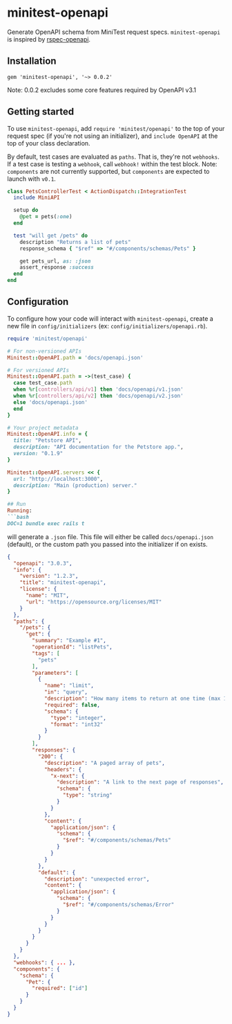 # minitest-openapi
Generate OpenAPI schema from MiniTest request specs. `minitest-openapi`
is inspired by [rspec-openapi](https://github.com/exoego/rspec-openapi).

## Installation
```
gem 'minitest-openapi', '~> 0.0.2'
```

Note: 0.0.2 excludes some core features required by OpenAPI v3.1

## Getting started
To use `minitest-openapi`, add `require 'minitest/openapi'` to
the top of your request spec (if you're not using an initializer), and `include OpenAPI`
at the top of your class declaration.

By default, test cases are evaluated as `paths`. That is,
they're not `webhooks`. If a test case is testing a
`webhook`, call `webhook!` within the test block. Note: `components`
are not currently supported, but `components` are expected to launch
with `v0.1`.

```rb
class PetsControllerTest < ActionDispatch::IntegrationTest
  include MiniAPI

  setup do
    @pet = pets(:one)
  end

  test "will get /pets" do
    description "Returns a list of pets"
    response_schema { "$ref" => "#/components/schemas/Pets" }

    get pets_url, as: :json
    assert_response :success
  end
end
```

## Configuration
To configure how your code will interact with `minitest-openapi`,
create a new file in `config/initializers` (ex: `config/initializers/openapi.rb`).

```rb
require 'minitest/openapi'

# For non-versioned APIs
Minitest::OpenAPI.path = 'docs/openapi.json'

# For versioned APIs
Minitest::OpenAPI.path = ->(test_case) {
  case test_case.path
  when %r[controllers/api/v1] then 'docs/openapi/v1.json'
  when %r[controllers/api/v2] then 'docs/openapi/v2.json'
  else 'docs/openapi.json'
  end
}

# Your project metadata
Minitest::OpenAPI.info = {
  title: "Petstore API",
  description: "API documentation for the Petstore app.",
  version: "0.1.9"
}

Minitest::OpenAPI.servers << {
  url: "http://localhost:3000",
  description: "Main (production) server."
}

## Run
Running:
```bash
DOC=1 bundle exec rails t
```

will generate a `.json` file. This file will either be called
`docs/openapi.json` (default), or the custom path you passed into the initializer
if on exists.

```json
{
  "openapi": "3.0.3",
  "info": {
    "version": "1.2.3",
    "title": "minitest-openapi",
    "license": {
      "name": "MIT",
      "url": "https://opensource.org/licenses/MIT"
    }
  },
  "paths": {
    "/pets": {
      "get": {
        "summary": "Example #1",
        "operationId": "listPets",
        "tags": [
          "pets"
        ],
        "parameters": [
          {
            "name": "limit",
            "in": "query",
            "description": "How many items to return at one time (max 100)",
            "required": false,
            "schema": {
              "type": "integer",
              "format": "int32"
            }
          }
        ],
        "responses": {
          "200": {
            "description": "A paged array of pets",
            "headers": {
              "x-next": {
                "description": "A link to the next page of responses",
                "schema": {
                  "type": "string"
                }
              }
            },
            "content": {
              "application/json": {
                "schema": {
                  "$ref": "#/components/schemas/Pets"
                }
              }
            }
          },
          "default": {
            "description": "unexpected error",
            "content": {
              "application/json": {
                "schema": {
                  "$ref": "#/components/schemas/Error"
                }
              }
            }
          }
        }
      }
    }
  },
  "webhooks": { ... },
  "components": {
    "schema": {
      "Pet": {
        "required": ["id"]
      }
    }
  }
}
```
